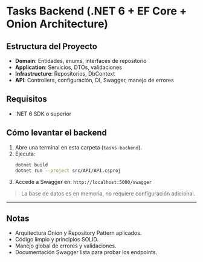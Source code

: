 # Tasks Backend (.NET 6 + EF Core + Onion Architecture)

## Estructura del Proyecto
- **Domain**: Entidades, enums, interfaces de repositorio
- **Application**: Servicios, DTOs, validaciones
- **Infrastructure**: Repositorios, DbContext
- **API**: Controllers, configuración, DI, Swagger, manejo de errores

## Requisitos
- .NET 6 SDK o superior

## Cómo levantar el backend
1. Abre una terminal en esta carpeta (`tasks-backend`).
2. Ejecuta:
   ```sh
   dotnet build
   dotnet run --project src/API/API.csproj
   ```
3. Accede a Swagger en: `http://localhost:5000/swagger`

> La base de datos es en memoria, no requiere configuración adicional.

---

## Notas
- Arquitectura Onion y Repository Pattern aplicados.
- Código limpio y principios SOLID.
- Manejo global de errores y validaciones.
- Documentación Swagger lista para probar los endpoints.
